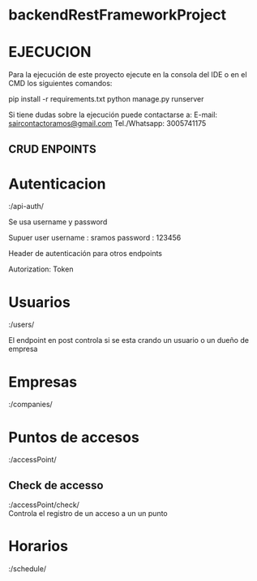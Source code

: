 # backendRestFrameworkProject


# EJECUCION

Para la ejecución de este proyecto ejecute en la consola del IDE o en el CMD los siguientes comandos:

pip install -r requirements.txt
python manage.py runserver

Si tiene dudas sobre la ejecución puede contactarse a:
E-mail: saircontactoramos@gmail.com
Tel./Whatsapp: 3005741175


## CRUD ENPOINTS

# Autenticacion
<host>:<port>/api-auth/

Se usa username y password 

Supuer user 
username : sramos
password : 123456

Header de autenticación para otros endpoints

Autorization: Token <token>

# Usuarios
<host>:<port>/users/

El endpoint en post controla si se esta crando un usuario o un dueño de empresa

# Empresas
<host>:<port>/companies/

# Puntos de accesos 
<host>:<port>/accessPoint/

## Check de accesso
<host>:<port>/accessPoint/check/  
Controla el registro de un acceso a un un punto 

# Horarios

<host>:<port>/schedule/

